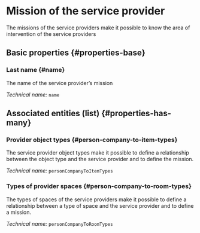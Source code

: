 # Mission of the service provider
<!--- THIS FILE IS GENERATED PLEASE DO NOT EDIT IT DIRECTLY --->

The missions of the service providers make it possible to know the area of ​​intervention of the service providers

<OH code="personCompanyMission"/>


## Basic properties {#properties-base}

### Last name {#name}

The name of the service provider’s mission

*Technical name:* ```name```
<PH code="personCompanyMission:name"/>




## Associated entities (list) {#properties-has-many}

### Provider object types {#person-company-to-item-types}

The service provider object types make it possible to define a relationship between the object type and the service provider and to define the mission.

*Technical name:* ```personCompanyToItemTypes```
<PH code="personCompanyMission:personCompanyToItemTypes"/>

### Types of provider spaces {#person-company-to-room-types}

The types of spaces of the service providers make it possible to define a relationship between a type of space and the service provider and to define a mission.

*Technical name:* ```personCompanyToRoomTypes```
<PH code="personCompanyMission:personCompanyToRoomTypes"/>




